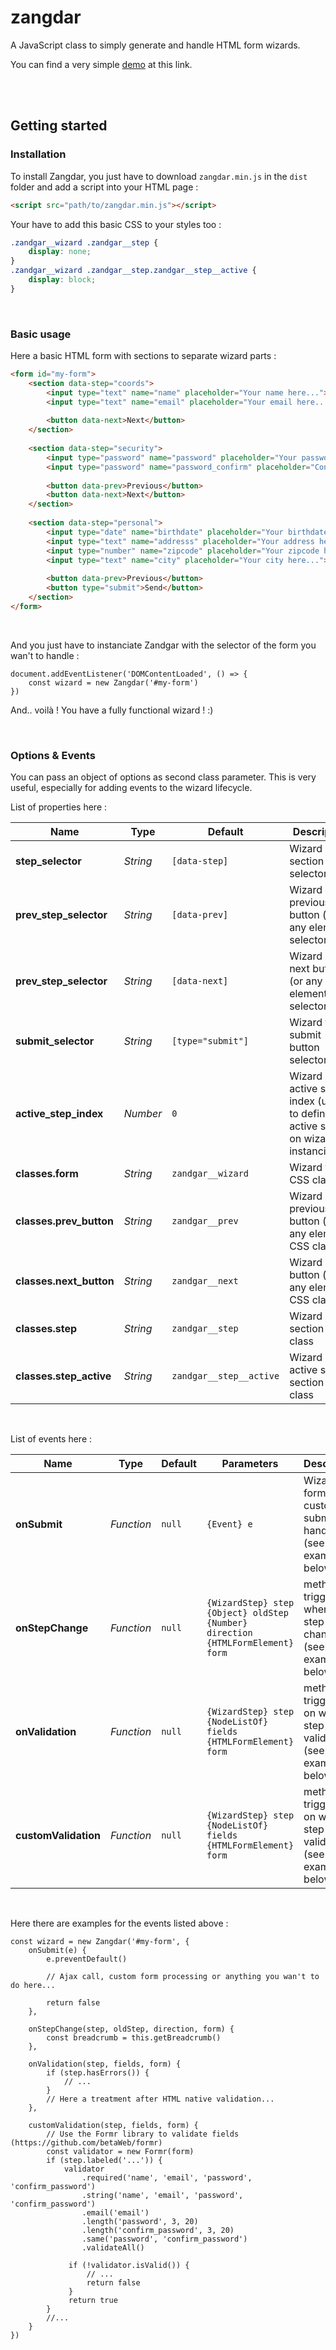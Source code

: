 # zangdar
A JavaScript class to simply generate and handle HTML form wizards.

You can find a very simple [demo](https://codepen.io/betaweb/pen/dLBbbq) at this link.

<br><br>


## Getting started
### Installation
To install Zangdar, you just have to download `zangdar.min.js` in the `dist` folder and add a script into your HTML page :
```HTML
<script src="path/to/zangdar.min.js"></script>
```

Your have to add this basic CSS to your styles too :
```CSS
.zandgar__wizard .zandgar__step {
    display: none;
}
.zandgar__wizard .zandgar__step.zandgar__step__active {
    display: block;
}
```

<br>


### Basic usage

Here a basic HTML form with sections to separate wizard parts :
```HTML
<form id="my-form">
    <section data-step="coords">
        <input type="text" name="name" placeholder="Your name here...">
        <input type="text" name="email" placeholder="Your email here...">
        
        <button data-next>Next</button>
    </section>
    
    <section data-step="security">
        <input type="password" name="password" placeholder="Your password here...">
        <input type="password" name="password_confirm" placeholder="Confirm your password here...">
        
        <button data-prev>Previous</button>
        <button data-next>Next</button>
    </section>
    
    <section data-step="personal">
        <input type="date" name="birthdate" placeholder="Your birthdate...">
        <input type="text" name="addresss" placeholder="Your address here...">
        <input type="number" name="zipcode" placeholder="Your zipcode here...">
        <input type="text" name="city" placeholder="Your city here...">
        
        <button data-prev>Previous</button>
        <button type="submit">Send</button>
    </section>
</form>
```

<br>

And you just have to instanciate Zandgar with the selector of the form you wan't to handle :
```JS
document.addEventListener('DOMContentLoaded', () => {
    const wizard = new Zangdar('#my-form')
})
```

And.. voilà ! You have a fully functional wizard ! :)

<br>

### Options & Events

You can pass an object of options as second class parameter. This is very useful, especially for adding events to the wizard lifecycle.

List of properties here :

Name | Type | Default | Description
--- | --- | --- | ---
**step_selector** | *String* | `[data-step]` | Wizard step section selector
**prev_step_selector** | *String* | `[data-prev]` | Wizard step previous button (or any element) selector
**prev_step_selector** | *String* | `[data-next]` | Wizard step next button (or any element) selector
**submit_selector** | *String* | `[type="submit"]` | Wizard form submit button selector
**active_step_index** | *Number* | `0` | Wizard active step index (useful to define active step on wizard instanciation)
**classes.form** | *String* | `zandgar__wizard` | Wizard form CSS class
**classes.prev_button** | *String* | `zandgar__prev` | Wizard previous button (or any element) CSS class
**classes.next_button** | *String* | `zandgar__next` | Wizard next button (or any element) CSS class
**classes.step** | *String* | `zandgar__step` | Wizard step section CSS class
**classes.step_active** | *String* | `zandgar__step__active` | Wizard active step section CSS class

<br>

List of events here :

Name | Type | Default | Parameters | Description
--- | --- | --- | --- | ---
**onSubmit** | *Function* | `null` | `{Event} e` | Wizard form custom submit handler (see example below) 
**onStepChange** | *Function* | `null` | `{WizardStep} step`<br>`{Object} oldStep`<br>`{Number} direction`<br>`{HTMLFormElement} form` | method triggered when a step changes (see example below)
**onValidation** | *Function* | `null` | `{WizardStep} step`<br>`{NodeListOf} fields`<br>`{HTMLFormElement} form` | method triggered on wizard step HTML validation (see example below)
**customValidation** | *Function* | `null` | `{WizardStep} step`<br>`{NodeListOf} fields`<br>`{HTMLFormElement} form` | method triggered on wizard step HTML validation (see example below)

<br>

Here there are examples for the events listed above :
```JS
const wizard = new Zangdar('#my-form', {
    onSubmit(e) {
        e.preventDefault()
        
        // Ajax call, custom form processing or anything you wan't to do here...
        
        return false
    },
    
    onStepChange(step, oldStep, direction, form) {
        const breadcrumb = this.getBreadcrumb()
    },
    
    onValidation(step, fields, form) {
        if (step.hasErrors()) {
            // ...
        }
        // Here a treatment after HTML native validation...
    },
    
    customValidation(step, fields, form) {
        // Use the Formr library to validate fields (https://github.com/betaWeb/formr)
        const validator = new Formr(form)
        if (step.labeled('...')) {
            validator
                .required('name', 'email', 'password', 'confirm_password')
                .string('name', 'email', 'password', 'confirm_password')
                .email('email')
                .length('password', 3, 20)
                .length('confirm_password', 3, 20)
                .same('password', 'confirm_password')
                .validateAll()
                
             if (!validator.isValid()) {
                 // ...
                 return false
             }
             return true
        }
        //...
    }
})
```
